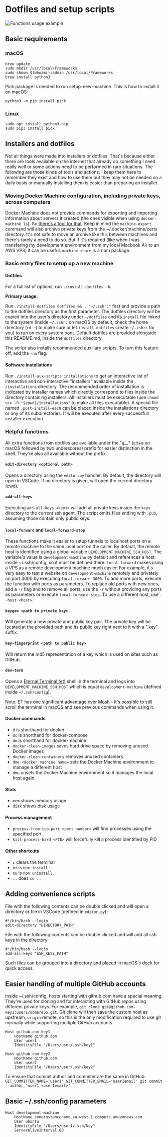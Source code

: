 # Dotfiles and setup scripts

![Functions usage example](./readme-media/functions-usage-example.gif)

## Basic requirements

### macOS

```
brew update
sudo mkdir /usr/local/Frameworks
sudo chown $(whoami):admin /usr/local/Frameworks
brew install python3
```

Pick package is needed to run setup-new-machine. This is how to install it on macOS:

```
python3 -m pip install pick
```

### Linux

```
sudo apt install python3-pip
sudo pip3 install pick
```

## Installers and dotfiles

Not all things were made into installers or dotfiles. That's because either there are tools available on the internet that already do something I need really well or some actions need to be performed in rare situations. The following are those kinds of tools and actions. I keep them here to remember they exist and how to use them but they may not be needed on a daily basis or manually installing them is easier than preparing an installer.

### Moving Docker Machine configuration, including private keys, across computers

Docker Machine does not provide commands for exporting and importing information about servers it created (the ones visible when using `docker-machine ls`). So [there's a tool for that](https://github.com/bhurlow/machine-share/). Keep in mind the `machine-export` command will also archive private keys from the ~/.docker/machine/certs directory. It's not safe to move an archive like this between machines and there's rarely a need to do so. But if it's required (like when I was transfering my development environment from my local Macbook Air to an AWS VPS) it can be useful. `machine-share` is a npm package.

### Basic entry files to setup up a new machine

#### Dotfiles

For a full list of options, run `./install-dotfiles -h`.

**Primary usage:**

Run `./install-dotfiles dotfiles && . "~/.zshrc"` first and provide a path to the dotfiles directory as the first parameter. The dotfiles directory will be copied into the user's directory under `~/dotfiles` and its `install` file linked to the system (inside `~/.zshrc` on macOS by default, check the home directory (`cd ~`) to make sure or let `install-dotfiles` create `~/.zshrc` for you) to run on every system boot. Default dotfiles are provided alongside this README.md, inside the `dotfiles` directory.

The script also installs recommended auxiliary scripts. To turn this feature off, add the `-na` flag.

#### Software installations

Run `./install-aux-scripts installations` to get an interactive list of interactive and non-interactive "installers" available inside the `/installations` directory. The recommended order of installation is indicated by installer names which directly correspond to files inside the directory containing installers. All installers must be executable (use `chmod u+x -R "$(pwd)/installations"` to make all files executable). A special file named `.post-install-each` can be placed inside the installations directory or any of its subdirectories. It will be executed after every successfull installer execution.

### Helpful functions

All extra functions from dotfiles are available under the "ą\_\_" (alt+a on macOS followed by two underscores) prefix for easier distinction in the shell. They're also all available without the prefix.

#### `edit-directory <optional path>`

Opens a directory using the `editor.py` handler. By default, the directory will open in VSCode. If no directory is given, will open the current directory (cwd).

#### `add-all-keys`

Executing `add-all-keys <keys>` will add all private keys inside the `keys` directory to the current ssh agent. The script omits files ending with `.pub`, assuming those contain only public keys.

#### `local-forward` and `local-forward-stop`

These functions make it easier to setup tunnels to localhost ports on a remote machine to the same local port on the caller. By default, the remote host is identified using a global variable `DEVELOPMENT_MACHINE_SSH_HOST`. The variable's value is `development-machine` by default and references a host inside ~/.ssh/config, so it must be defined there. `local-forward` makes using a VPS as a remote development machine much easier. For example, it's very easy to test a website on `development-machine` remotely and privately on port 3000 by executing `local-forward 3000`. To add more ports, execute the function with ports as parameters. To replace old ports with new ones, add a `-r` flag and to remove all ports, use the `-r` without providing any ports as parameters or execute `local-forward-stop`. To use a different host, use `--host <host>`.

#### `keygen <path to private key>`

Will generate a new private and public key pair. The private key will be located at the provided path and its public key right next to it with a ".key" suffix.

#### `key-fingerprint <path to public key>`

Will return the md5 representation of a key which is used on sites such as GitHub.

#### `dev-term`

Opens a [Eternal Terminal (et)](https://mistertea.github.io/EternalTerminal/) shell in the terminal and logs into `DEVELOPMENT_MACHINE_SSH_HOST` which is equal `development-machine` (defined inside `~/.ssh/config`).

Note: ET has one significant advantage over [Mosh](https://mosh.org/) - it's possible to still scroll the terminal in macOS and see previous commands when using it.

#### Docker commands

- `d` is shorthand for docker
- `dc` is shorthand for docker-compose
- `dm` is shorthand for docker-machine
- `docker-clean-images` saves hard drive space by removing unused Docker images
- `docker-clean-containers` removes unused containers
- `dme <docker machine name>` sets the Docker Machine environment to manage a different host
- `dmu` unsets the Docker Machine environment so it manages the local host again

#### Stats

- `mem` shows memory usage
- `disk` shows disk usage

#### Process management

- `process-from-tcp-port <port number>` will find processes using the specified port
- `kill-process-hard <PID>` will forcefully kill a process identified by PID

#### Other shortcuts

- `c` clears the terminal
- `ni` is `npm install`
- `nu` is `npm uninstall`
- `..` does `cd ..`

## Adding convenience scripts

File with the following contents can be double clicked and will open a directory or file in VSCode (defined in `editor.py`):

```
#!/bin/bash --login
edit-directory "DIRECTORY_PATH"
```

File with the following contents can be double clicked and will add all ssh keys in the directory:

```
#!/bin/bash --login
add-all-keys "SSH_KEYS_PATH"
```

Such files can be grouped into a directory and placed in macOS's dock for quick access.

## Easier handling of multiple GitHub accounts

Inside ~/.ssh/config, hosts starting with github.com have a special meaning. They're used for cloning and for interacting with GitHub repos using different private keys. For example, `git clone git@github.com-key1:user1/somerepo.git`. Git clone will then save the custom host as upstream, `origin` remote, so this is the only modification required to use git normally while supporting multiple GitHub accounts.

```
Host github.com-key1
	HostName github.com
	User user1
	IdentityFile "/Users/user/.ssh/key1"

Host github.com-key2
	HostName github.com
	User user2
	IdentityFile "/Users/user/.ssh/key2"
```

To ensure that commit author and commiter are the same in GitHub:
`GIT_COMMITTER_NAME='user1' GIT_COMMITTER_EMAIL='user1email' git commit --author 'user1 <user1email>'`

## Basic ~/.ssh/config parameters

```
Host development-machine
	HostName someinstancename.eu-west-1.compute.amazonaws.com
	User ubuntu
	IdentityFile "/Users/user1/.ssh/key"
	ServerAliveInterval 60
```
